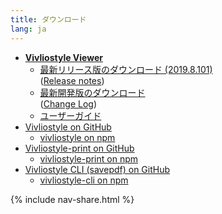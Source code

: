 ```yaml
---
title: ダウンロード
lang: ja
---
```


- [**Vivliostyle Viewer**](https://vivliostyle.github.io/vivliostyle.js/viewer/vivliostyle-viewer.html)
    - [最新リリース版のダウンロード (2019.8.101)](https://github.com/vivliostyle/vivliostyle/releases/download/2019.8.101/vivliostyle-js-2019.8.101.zip)  
        ([Release notes](https://github.com/vivliostyle/vivliostyle/releases))
    - [最新開発版のダウンロード](https://vivliostyle.github.io/vivliostyle.js/downloads/vivliostyle-js-latest.zip)  
        ([Change Log](https://github.com/vivliostyle/vivliostyle/blob/master/CHANGELOG.md))
    - [ユーザーガイド](https://vivliostyle.github.io/vivliostyle.js/docs/ja/)
- [Vivliostyle on GitHub](https://github.com/vivliostyle/vivliostyle)
    - [vivliostyle on npm](https://www.npmjs.com/package/vivliostyle)
- [Vivliostyle-print on GitHub](https://github.com/vivliostyle/vivliostyle-print)
    - [vivliostyle-print on npm](https://www.npmjs.com/package/vivliostyle-print)
- [Vivliostyle CLI (savepdf) on GitHub](https://github.com/vivliostyle/vivliostyle-cli)
    - [vivliostyle-cli on npm](https://www.npmjs.com/package/vivliostyle-savepdf)

{% include nav-share.html %}
